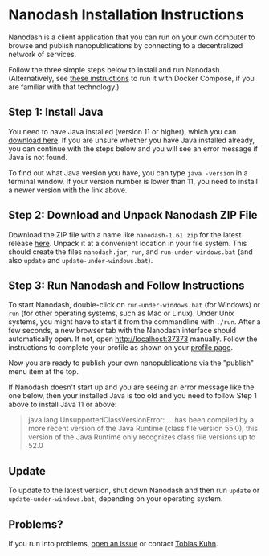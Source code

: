 Nanodash Installation Instructions
==================================

Nanodash is a client application that you can run on your own computer to browse and publish nanopublications by connecting to a decentralized network of services.

Follow the three simple steps below to install and run Nanodash.
(Alternatively, see [these instructions](INSTALL-with-Docker.md) to run it with Docker Compose, if you are familiar with that technology.)


## Step 1: Install Java

You need to have Java installed (version 11 or higher), which you can [download here](https://www.oracle.com/java/technologies/downloads/).
If you are unsure whether you have Java installed already, you can continue with the steps below and you will see an error message if Java is not found.

To find out what Java version you have, you can type `java -version` in a terminal window. If your version number is lower than 11, you need to install a newer version with the link above.

## Step 2: Download and Unpack Nanodash ZIP File

Download the ZIP file with a name like `nanodash-1.61.zip` for the latest release [here](https://github.com/knowledgepixels/nanodash/releases/latest).
Unpack it at a convenient location in your file system.
This should create the files `nanodash.jar`, `run`, and `run-under-windows.bat` (and also `update` and `update-under-windows.bat`).


## Step 3: Run Nanodash and Follow Instructions

To start Nanodash, double-click on `run-under-windows.bat` (for Windows) or `run` (for other operating systems, such as Mac or Linux).
Under Unix systems, you might have to start it from the commandline with `./run`.
After a few seconds, a new browser tab with the Nanodash interface should automatically open.
If not, open [http://localhost:37373](http://localhost:37373) manually.
Follow the instructions to complete your profile as shown on your [profile page](http://localhost:37373/profile).

Now you are ready to publish your own nanopublications via the "publish" menu item at the top.

If Nanodash doesn't start up and you are seeing an error message like the one below, then your installed Java is too old and you need to follow Step 1 above to install Java 11 or above:

> java.lang.UnsupportedClassVersionError: ... has been compiled by a more recent version of the Java Runtime (class file version 55.0), this version of the Java Runtime only recognizes class file versions up to 52.0

## Update

To update to the latest version, shut down Nanodash and then run `update` or `update-under-windows.bat`, depending on your operating system.

## Problems?

If you run into problems, [open an issue](https://github.com/knowledgepixels/nanodash/issues) or contact [Tobias Kuhn](mailto:kuhntobias@gmail.com).
